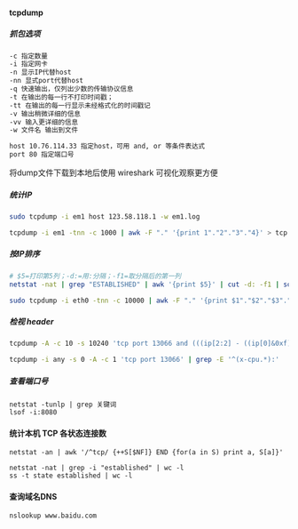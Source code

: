 #### tcpdump

##### 抓包选项

```bash
-c 指定数量
-i 指定网卡
-n 显示IP代替host
-nn 显式port代替host
-q 快速输出，仅列出少数的传输协议信息
-t 在输出的每一行不打印时间戳；
-tt 在输出的每一行显示未经格式化的时间戳记
-v 输出稍微详细的信息
-vv 输入更详细的信息
-w 文件名 输出到文件

host 10.76.114.33 指定host，可用 and, or 等条件表达式
port 80 指定端口号
```

将dump文件下载到本地后使用 wireshark 可视化观察更方便



##### 统计IP

```bash
sudo tcpdump -i em1 host 123.58.118.1 -w em1.log

tcpdump -i em1 -tnn -c 1000 | awk -F "." '{print 1"."2"."3"."4}' > tcp.log
```



##### 按IP排序

```bash
# $5=打印第5列；-d:=用:分隔；-f1=取分隔后的第一列
netstat -nat | grep "ESTABLISHED" | awk '{print $5}' | cut -d: -f1 | sort | uniq -c | sort -nr | head -n 10

sudo tcpdump -i eth0 -tnn -c 10000 | awk -F "." '{print $1"."$2"."$3"."$4}' | sort | uniq -c | sort -nr | head -n 10
```



##### 检视 header

```bash
tcpdump -A -c 10 -s 10240 'tcp port 13066 and (((ip[2:2] - ((ip[0]&0xf)<<2)) - ((tcp[12]&0xf0)>>2)) != 0)' | egrep --line-buffered "^........(GET |HTTP\/|POST |HEAD )|^[A-Za-z0-9-]+: " | sed -r 's/^........(GET |HTTP\/|POST |HEAD )/\n\1/g'

tcpdump -i any -s 0 -A -c 1 'tcp port 13066' | grep -E '^(x-cpu.*):'
```



##### 查看端口号 

```
netstat -tunlp | grep 关键词
lsof -i:8080
```



#### 统计本机 TCP 各状态连接数

```
netstat -an | awk '/^tcp/ {++S[$NF]} END {for(a in S) print a, S[a]}'

netstat -nat | grep -i "established" | wc -l
ss -t state established | wc -l

```



#### 查询域名DNS

```bash
nslookup www.baidu.com
```

